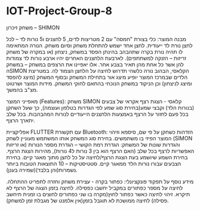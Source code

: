 # IOT-Project-Group-8

משחק זיכרון – SHIMON

מבנה המוצר: 
כלי בצורת "חמסה" עם 2 מטריצות לדים, 5 לחצנים ו5 נורות לד – לכל לחצן נורת לד ייעודית.
לחצן אחד ישמש להתחלת משחק וסיום משחק. הנורה המתאימה לו תהיה נורת בקרה שתהבהב בהינתן הפסד במשחק, ניצחון (או במקרה של משחק זריזות – הזנקה למשתתפים). 
לארבעת הלחצנים האחרים יהיו ארבע נורות לד צמודות להן אשר כל אחת מהן תאיר בצבע אחר. אלו יאפיינו את הרצפים במשחק – במשחק הSIMON הקלאסי, הבהוב נורה כלשהי תדרוש לחיצה על הלחצן הצמוד לה. 
במטריצת הלדים שבמרכז המוצר יופיע מיצג אור בתחילת המשחק ובסוף המשחק (מיצג להפסד ומיצג לניצחון) וכן הניקוד במשחק הנוכחי בהתאם לחוקי המשחק.
מידות המוצר ושרטוט מצ"ב בהמשך.

מאפייני המוצר (Features):
משחק SIMON קלאסי - הצגת רצף אקראי של צבעים (בנורות הלד) וקבצי שמע(בחירת סוג שמע לפי הגדרות בטלפון ועוצמה), כך שעל השחקן בכל פעם לחזור על הרצף באמצעות הלחצנים הייעודיים לנורות המהבהבות. בכל שלב יתארך הרצף.

אפליקציית FLUTTER עם תקשורת Bluetooth:
הזדהות כשחקן על פי שם, סיסמא וזיהוי המוצר הפיזי בו משתמשים.
בחירת סוג המשחק אותו המשתמש מעוניין לשחק (SIMON או זריזות) והגדרות שונות של המשחק:
הגדרת רמת הקושי – הגדרת מספר הנורות האפשריות לרצף בכל שלב (האם הרצף הוא בין 3 נורות ל4 נורות), מהירות הצגת הרצף.
בחירת השמע שיושמע בעת הצגת הרצף/לחיצה על כל לחצן מתוך מאגר קיים.
בחירת הצבעים עבורו נורות הלד ממאגר קיים.
סטטיסטיקות – 10 התוצאות הטובות ביותר נשמרות(והן בלבד)(שמירה בענן). 

מידע נוסף על תפקוד פונקציונלי:
כפתור בקרה - עצירת משחק וחזרה לתפריט ההתחלה.
לחיצה על מספר כפתורים במקביל יחשבו כפסילה.
לחיצה בזמן הצגה של הרצף לא תיקרא.
זיהוי לחיצה כאשר כפתור לחוץ(מקרה בו שני כפתורים לחוצים בו זמנית תיחשב פסילה)
לחיצה ממושכת לא תוגבל בזמן(אין אלמנט של מגבלת זמן למשחק).

